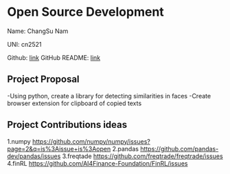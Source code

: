 # Open Source Development

Name: ChangSu Nam

UNI: cn2521

Github: [link](https://github.com/ChangSuNam)
GitHub README: [link](https://github.com/ChangSuNam/ChangSuNam/blob/main/README.md)

## Project Proposal

-Using python, create a library for detecting similarities in faces 
-Create browser extension for clipboard of copied texts

## Project Contributions ideas
1.numpy https://github.com/numpy/numpy/issues?page=2&q=is%3Aissue+is%3Aopen
2.pandas https://github.com/pandas-dev/pandas/issues
3.freqtade https://github.com/freqtrade/freqtrade/issues
4.finRL https://github.com/AI4Finance-Foundation/FinRL/issues
